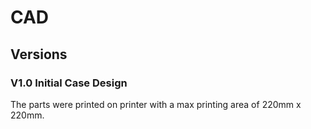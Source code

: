 # CAD

## Versions

### V1.0 Initial Case Design

The parts were printed on printer with a max printing area of 220mm x 220mm. 



